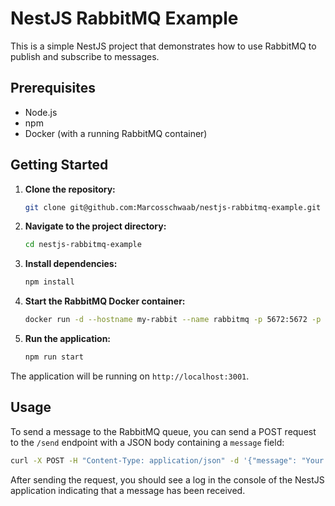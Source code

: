 # NestJS RabbitMQ Example

This is a simple NestJS project that demonstrates how to use RabbitMQ to publish and subscribe to messages.

## Prerequisites

- Node.js
- npm
- Docker (with a running RabbitMQ container)

## Getting Started

1. **Clone the repository:**

   ```bash
   git clone git@github.com:Marcosschwaab/nestjs-rabbitmq-example.git
   ```

2. **Navigate to the project directory:**

   ```bash
   cd nestjs-rabbitmq-example
   ```

3. **Install dependencies:**

   ```bash
   npm install
   ```

4. **Start the RabbitMQ Docker container:**

   ```bash
   docker run -d --hostname my-rabbit --name rabbitmq -p 5672:5672 -p 15672:15672 rabbitmq:3-management
   ```

5. **Run the application:**

   ```bash
   npm run start
   ```

The application will be running on `http://localhost:3001`.

## Usage

To send a message to the RabbitMQ queue, you can send a POST request to the `/send` endpoint with a JSON body containing a `message` field:

```bash
curl -X POST -H "Content-Type: application/json" -d '{"message": "Your custom message here"}' http://localhost:3001/send
```

After sending the request, you should see a log in the console of the NestJS application indicating that a message has been received.